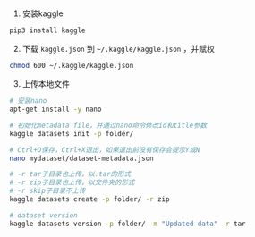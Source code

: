 ## 

1. 安装kaggle

```sh
pip3 install kaggle
```

2. 下载 `kaggle.json` 到 `~/.kaggle/kaggle.json` ，并赋权

```sh
chmod 600 ~/.kaggle/kaggle.json
```

3. 上传本地文件

```sh
# 安装nano
apt-get install -y nano

# 初始化metadata file，并通过nano命令修改id和title参数
kaggle datasets init -p folder/

# Ctrl+O保存，Ctrl+X退出，如果退出前没有保存会提示Y或N
nano mydataset/dataset-metadata.json

# -r tar子目录也上传，以.tar的形式
# -r zip子目录也上传，以文件夹的形式
# -r skip子目录不上传
kaggle datasets create -p folder/ -r zip

# dataset version
kaggle datasets version -p folder/ -m "Updated data" -r tar
```

